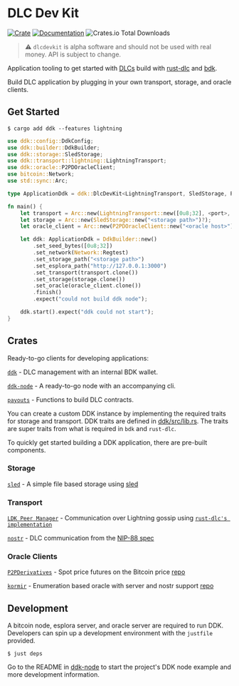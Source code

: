 # DLC Dev Kit

[![Crate](https://img.shields.io/crates/v/ddk.svg?logo=rust)](https://crates.io/crates/ddk)
[![Documentation](https://img.shields.io/static/v1?logo=read-the-docs&label=docs.rs&message=ddk&color=informational)](https://docs.rs/ddk)
![Crates.io Total Downloads](https://img.shields.io/crates/d/ddk)

> :warning: `dlcdevkit` is alpha software and should not be used with real money. API is subject to change.

Application tooling to get started with [DLCs](https://github.com/discreetlogcontracts/dlcspecs) build with [rust-dlc](https://github.com/p2pderivatives/rust-dlc) and [bdk](https://github.com/bitcoindevkit/bdk).

Build DLC application by plugging in your own transport, storage, and oracle clients.

## Get Started
```
$ cargo add ddk --features lightning
```

```rust
use ddk::config::DdkConfig;
use ddk::builder::DdkBuilder;
use ddk::storage::SledStorage;
use ddk::transport::lightning::LightningTransport;
use ddk::oracle::P2PDOracleClient;
use bitcoin::Network;
use std::sync::Arc;

type ApplicationDdk = ddk::DlcDevKit<LightningTransport, SledStorage, P2PDOracleClient>;

fn main() {
    let transport = Arc::new(LightningTransport::new([0u8;32], <port>, Network::Regtest));
    let storage = Arc::new(SledStorage::new("<storage path>")?);
    let oracle_client = Arc::new(P2PDOracleClient::new("<oracle host>")?);

    let ddk: ApplicationDdk = DdkBuilder::new()
        .set_seed_bytes([0u8;32])
        .set_network(Network::Regtest)
        .set_storage_path("<storage path>")
        .set_esplora_path("http://127.0.0.1:3000")
        .set_transport(transport.clone())
        .set_storage(storage.clone())
        .set_oracle(oracle_client.clone())
        .finish()
        .expect("could not build ddk node");

    ddk.start().expect("ddk could not start");
}
```

## Crates
Ready-to-go clients for developing applications:

[`ddk`](./ddk/) - DLC management with an internal BDK wallet.

[`ddk-node`](./ddk-node/) - A ready-to-go node with an accompanying cli.

[`payouts`](./payouts/) - Functions to build DLC contracts.

You can create a custom DDK instance by implementing the required traits for storage and transport. DDK traits are defined in [ddk/src/lib.rs](./ddk/src/lib.rs). The traits are super traits from what is required in `bdk` and `rust-dlc`.

To quickly get started building a DDK application, there are pre-built components.

### Storage
[`sled`](./ddk/src/storage/sled) - A simple file based storage using [sled](https://crates.io/crates/sled)

### Transport
[`LDK Peer Manager`](./ddk/src/transport/lightning/) - Communication over Lightning gossip using [`rust-dlc's implementation`](https://github.com/p2pderivatives/rust-dlc/blob/master/dlc-messages/src/message_handler.rs)

[`nostr`](./ddk/src/transport/nostr/) - DLC communication from the [NIP-88 spec](https://github.com/nostr-protocol/nips/pull/919)

### Oracle Clients
[`P2PDerivatives`](./ddk/src/oracle/p2p_derivatives.rs) - Spot price futures on the Bitcoin price [repo](https://github.com/p2pderivatives/p2pderivatives-oracle)

[`kormir`](./ddk/src/oracle/kormir.rs) - Enumeration based oracle with server and nostr support [repo](https://github.com/benthecarman/kormir)

## Development

A bitcoin node, esplora server, and oracle server are required to run DDK. Developers can spin up a development environment with the `justfile` provided.

```
$ just deps
```

Go to the README in [ddk-node](./ddk-node/README.md) to start the project's DDK node example and more development information.
